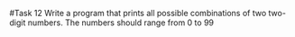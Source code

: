 #Task 12
Write a program that prints all possible combinations of two two-digit numbers.
The numbers should range from 0 to 99 
